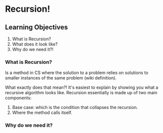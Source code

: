 # Recursion!

## Learning Objectives
1. What is Recursion?
1. What does it look like?
1. Why do we need it?!

### What is Recursion?
Is a method in CS where the solution to a problem relies on solutions to smaller instances of the same problem (wiki definition).

What exactly does that mean?! It's easiest to explain by showing you what a recursive algorithm looks like. Recursion essentially is made up of two main components:
1. Base case: which is the condition that collapses the recursion.
1. Where the method calls itself.




### Why do we need it?
